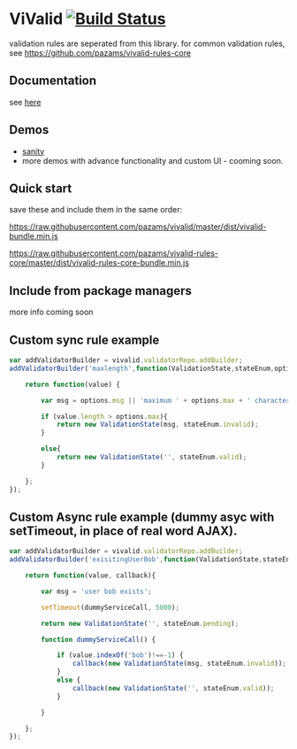 # ViValid [![Build Status](https://travis-ci.org/pazams/vivalid.svg)](https://travis-ci.org/pazams/vivalid)
validation rules are seperated from this library. for common validation rules, see https://github.com/pazams/vivalid-rules-core

## Documentation
see [here](http://pazams.github.io/vivalid/documentation/vivalid.html)

## Demos
* [sanity](http://pazams.github.io/vivalid/demos/sanity.html)
* more demos with advance functionality and custom UI - cooming soon.

## Quick start
save these and include them in the same order:

https://raw.githubusercontent.com/pazams/vivalid/master/dist/vivalid-bundle.min.js

https://raw.githubusercontent.com/pazams/vivalid-rules-core/master/dist/vivalid-rules-core-bundle.min.js

## Include from package managers
more info coming soon

## Custom sync rule example
```js
var addValidatorBuilder = vivalid.validatorRepo.addBuilder;
addValidatorBuilder('maxlength',function(ValidationState,stateEnum,options){

    return function(value) {

        var msg = options.msg || 'maximum ' + options.max + ' characters allowed';

        if (value.length > options.max){
            return new ValidationState(msg, stateEnum.invalid);
        }

        else{
            return new ValidationState('', stateEnum.valid);
        }

    };
});
```

## Custom Async rule example (dummy asyc with setTimeout, in place of real word AJAX).
```js
var addValidatorBuilder = vivalid.validatorRepo.addBuilder;
addValidatorBuilder('exisitingUserBob',function(ValidationState,stateEnum,options){

    return function(value, callback){

        var msg = 'user bob exists';

        setTimeout(dummyServiceCall, 5000);

        return new ValidationState('', stateEnum.pending);

        function dummyServiceCall() {

            if (value.indexOf('bob')!==-1) {
                callback(new ValidationState(msg, stateEnum.invalid));
            }
            else {
                callback(new ValidationState('', stateEnum.valid));
            }

        }

    };
});
```






